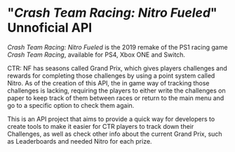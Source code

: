 # "*Crash Team Racing: Nitro Fueled*" Unnoficial API

*Crash Team Racing: Nitro Fueled* is the 2019 remake of the PS1 racing game *Crash Team Racing*, available for PS4, Xbox ONE and Switch.

CTR: NF has seasons called Grand Prix, which gives players challenges and rewards for completing those challenges by using a point system called Nitro. As of the creation of this API, the in game way of tracking those challenges is lacking, requiring the players to either write the challenges on paper to keep track of them between races or return to the main menu and go to a specific option to check them again.

This is an API project that aims to provide a quick way for developers to create tools to make it easier for CTR players to track down their Challenges, as well as check other info about the current Grand Prix, such as Leaderboards and needed Nitro for each prize.
